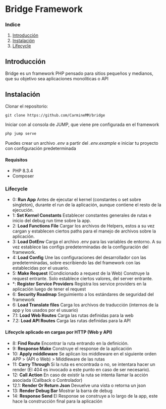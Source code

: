 # Bridge Framework

### Indice

1. [Introducción](#Introducción)
2. [Instalación](#Instalación)
3. [Lifecycle](#lifecycle)

## Introducción

Bridge es un framework PHP pensado para sitios pequeños y medianos, que su objetivo sea aplicaciones monolíticas o API

## Instalación

Clonar el repositorio:

```
git clone https://github.com/CarmineMM/bridge
```

Iniciar con al consola de JUMP, que viene pre configurada en el framework

```php
php jump serve
```

Puedes crear un archivo _.env_ a partir del _.env.example_ e iniciar tu proyecto con configuración predeterminada

#### Requisitos

-   PHP 8.3.4
-   Composer

### Lifecycle

-   0: **Run App** Antes de ejecutar el kernel (constantes o set sobre singleton), durante el run de la aplicación, aunque contiene el resto de la ejecución.
-   1: **Set Kernel Constants** Establecer constantes generales de rutas e inicio del debug run time sobre la app.
-   2: **Load Functions File** Cargar los archivos de Helpers, estos a su vez cargan y establecen ciertos paths para el manejo de archivos sobre la aplicación.
-   3: **Load DotEnv** Carga el archivo .env para las variables de entorno. A su vez establece las configs predeterminadas de la configuración del framework.
-   4: **Load Config** Une las configuraciones del desarrollador con las predeterminadas, sobre escribiendo las del framework con las establecidas por el usuario.
-   5: **Make Request** (Condicionado a request de la Web) Construye la request entrante. Solo establece ciertos valores, del server entrante.
-   \*: **Register Service Providers** Registra los service providers en la aplicación luego de tener el request
-   6: **Security Roadmap** Seguimiento a los estándares de seguridad del framework
-   6: **Load Translate files** Carga los archivos de traducción (internos de la app y los usados por el usuario)
-   7.1: **Load Web Routes** Carga las rutas definidas para la web
-   7.2: **Load API Routes** Carga las rutas definidas para la API

#### Lifecycle aplicado en cargas por HTTP (Web y API)

-   8: **Find Route** Encontrar la ruta entrando en la definición.
-   9: **Response Make** Construye el response de la aplicación
-   10: **Apply middleware** Se aplican los middleware en el siguiente orden APP > (API o Web) > Middleware de las rutas
-   11: **Carry Through** Si la ruta es encontrada o no, se intentara hacer un render (El 404 es invocado a este punto en caso de ser necesario).
-   12: **Call Action** En caso de existir la ruta se intenta llamar la acción asociada (Callback o Controlador)
-   12.1: **Render Or Return Json** Devuelve una vista o retorna un json
-   13: **Render Debug Bar** Mostrar la barra de debug
-   14: **Response Send** El Response se construye a lo largo de la app, este hace la construcción final para la aplicación
